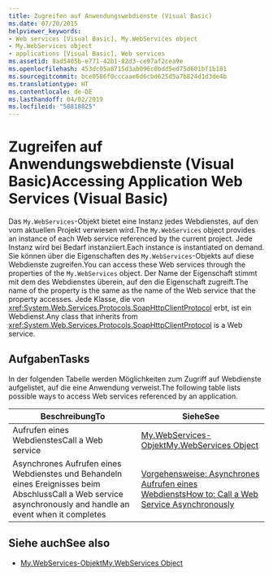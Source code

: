 ```yaml
---
title: Zugreifen auf Anwendungswebdienste (Visual Basic)
ms.date: 07/20/2015
helpviewer_keywords:
- Web services [Visual Basic], My.WebServices object
- My.WebServices object
- applications [Visual Basic], Web services
ms.assetid: 8ad5405b-e771-42b1-82d3-ce97af2cea9e
ms.openlocfilehash: 453dc05a8715d3ab096c0bdd5ed75d601bf1b181
ms.sourcegitcommit: bce0586f0cccaae6d6cbd625d5a7b824d1d3de4b
ms.translationtype: HT
ms.contentlocale: de-DE
ms.lasthandoff: 04/02/2019
ms.locfileid: "58818825"
---
```

# <a name="accessing-application-web-services-visual-basic"></a><span data-ttu-id="872ce-102">Zugreifen auf Anwendungswebdienste (Visual Basic)</span><span class="sxs-lookup"><span data-stu-id="872ce-102">Accessing Application Web Services (Visual Basic)</span></span>
<span data-ttu-id="872ce-103">Das `My.WebServices`-Objekt bietet eine Instanz jedes Webdienstes, auf den vom aktuellen Projekt verwiesen wird.</span><span class="sxs-lookup"><span data-stu-id="872ce-103">The `My.WebServices` object provides an instance of each Web service referenced by the current project.</span></span> <span data-ttu-id="872ce-104">Jede Instanz wird bei Bedarf instanziiert.</span><span class="sxs-lookup"><span data-stu-id="872ce-104">Each instance is instantiated on demand.</span></span> <span data-ttu-id="872ce-105">Sie können über die Eigenschaften des `My.WebServices`-Objekts auf diese Webdienste zugreifen.</span><span class="sxs-lookup"><span data-stu-id="872ce-105">You can access these Web services through the properties of the `My.WebServices` object.</span></span> <span data-ttu-id="872ce-106">Der Name der Eigenschaft stimmt mit dem des Webdienstes überein, auf den die Eigenschaft zugreift.</span><span class="sxs-lookup"><span data-stu-id="872ce-106">The name of the property is the same as the name of the Web service that the property accesses.</span></span> <span data-ttu-id="872ce-107">Jede Klasse, die von <xref:System.Web.Services.Protocols.SoapHttpClientProtocol> erbt, ist ein Webdienst.</span><span class="sxs-lookup"><span data-stu-id="872ce-107">Any class that inherits from <xref:System.Web.Services.Protocols.SoapHttpClientProtocol> is a Web service.</span></span>  
  
## <a name="tasks"></a><span data-ttu-id="872ce-108">Aufgaben</span><span class="sxs-lookup"><span data-stu-id="872ce-108">Tasks</span></span>  
 <span data-ttu-id="872ce-109">In der folgenden Tabelle werden Möglichkeiten zum Zugriff auf Webdienste aufgelistet, auf die eine Anwendung verweist.</span><span class="sxs-lookup"><span data-stu-id="872ce-109">The following table lists possible ways to access Web services referenced by an application.</span></span>  
  
|<span data-ttu-id="872ce-110">Beschreibung</span><span class="sxs-lookup"><span data-stu-id="872ce-110">To</span></span>|<span data-ttu-id="872ce-111">Siehe</span><span class="sxs-lookup"><span data-stu-id="872ce-111">See</span></span>|  
|---|---|   
|<span data-ttu-id="872ce-112">Aufrufen eines Webdienstes</span><span class="sxs-lookup"><span data-stu-id="872ce-112">Call a Web service</span></span>|[<span data-ttu-id="872ce-113">My.WebServices-Objekt</span><span class="sxs-lookup"><span data-stu-id="872ce-113">My.WebServices Object</span></span>](../../../visual-basic/language-reference/objects/my-webservices-object.md)|  
|<span data-ttu-id="872ce-114">Asynchrones Aufrufen eines Webdienstes und Behandeln eines Ereignisses beim Abschluss</span><span class="sxs-lookup"><span data-stu-id="872ce-114">Call a Web service asynchronously and handle an event when it completes</span></span>|[<span data-ttu-id="872ce-115">Vorgehensweise: Asynchrones Aufrufen eines Webdiensts</span><span class="sxs-lookup"><span data-stu-id="872ce-115">How to: Call a Web Service Asynchronously</span></span>](../../../visual-basic/developing-apps/programming/how-to-call-a-web-service-asynchronously.md)|  
  
## <a name="see-also"></a><span data-ttu-id="872ce-116">Siehe auch</span><span class="sxs-lookup"><span data-stu-id="872ce-116">See also</span></span>

- [<span data-ttu-id="872ce-117">My.WebServices-Objekt</span><span class="sxs-lookup"><span data-stu-id="872ce-117">My.WebServices Object</span></span>](../../../visual-basic/language-reference/objects/my-webservices-object.md)
